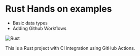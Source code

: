 # Rust Hands on examples
 - Basic data types
 - Adding Github Workflows

![Rust](https://github.com/nabulago/rust_exampl1/workflows/Rust/badge.svg)

This is a Rust project with CI integration using GitHub Actions.